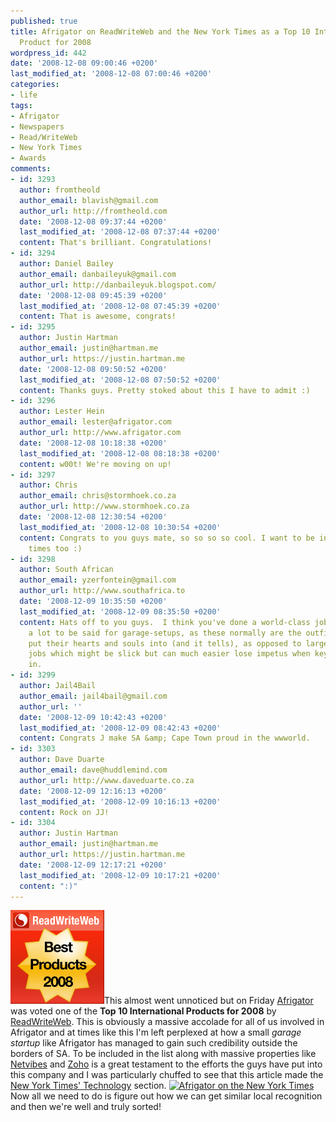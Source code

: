 ```yaml
---
published: true
title: Afrigator on ReadWriteWeb and the New York Times as a Top 10 International
  Product for 2008
wordpress_id: 442
date: '2008-12-08 09:00:46 +0200'
last_modified_at: '2008-12-08 07:00:46 +0200'
categories:
- life
tags:
- Afrigator
- Newspapers
- Read/WriteWeb
- New York Times
- Awards
comments:
- id: 3293
  author: fromtheold
  author_email: blavish@gmail.com
  author_url: http://fromtheold.com
  date: '2008-12-08 09:37:44 +0200'
  last_modified_at: '2008-12-08 07:37:44 +0200'
  content: That's brilliant. Congratulations!
- id: 3294
  author: Daniel Bailey
  author_email: danbaileyuk@gmail.com
  author_url: http://danbaileyuk.blogspot.com/
  date: '2008-12-08 09:45:39 +0200'
  last_modified_at: '2008-12-08 07:45:39 +0200'
  content: That is awesome, congrats!
- id: 3295
  author: Justin Hartman
  author_email: justin@hartman.me
  author_url: https://justin.hartman.me
  date: '2008-12-08 09:50:52 +0200'
  last_modified_at: '2008-12-08 07:50:52 +0200'
  content: Thanks guys. Pretty stoked about this I have to admit :)
- id: 3296
  author: Lester Hein
  author_email: lester@afrigator.com
  author_url: http://www.afrigator.com
  date: '2008-12-08 10:18:38 +0200'
  last_modified_at: '2008-12-08 08:18:38 +0200'
  content: w00t! We're moving on up!
- id: 3297
  author: Chris
  author_email: chris@stormhoek.co.za
  author_url: http://www.stormhoek.co.za
  date: '2008-12-08 12:30:54 +0200'
  last_modified_at: '2008-12-08 10:30:54 +0200'
  content: Congrats to you guys mate, so so so so cool. I want to be in the new york
    times too :)
- id: 3298
  author: South African
  author_email: yzerfontein@gmail.com
  author_url: http://www.southafrica.to
  date: '2008-12-09 10:35:50 +0200'
  last_modified_at: '2008-12-09 08:35:50 +0200'
  content: Hats off to you guys.  I think you've done a world-class job.  There's
    a lot to be said for garage-setups, as these normally are the outfits that people
    put their hearts and souls into (and it tells), as opposed to large corporate
    jobs which might be slick but can much easier lose impetus when key people move
    in.
- id: 3299
  author: Jail4Bail
  author_email: jail4bail@gmail.com
  author_url: ''
  date: '2008-12-09 10:42:43 +0200'
  last_modified_at: '2008-12-09 08:42:43 +0200'
  content: Congrats J make SA &amp; Cape Town proud in the wwworld.
- id: 3303
  author: Dave Duarte
  author_email: dave@huddlemind.com
  author_url: http://www.daveduarte.co.za
  date: '2008-12-09 12:16:13 +0200'
  last_modified_at: '2008-12-09 10:16:13 +0200'
  content: Rock on JJ!
- id: 3304
  author: Justin Hartman
  author_email: justin@hartman.me
  author_url: https://justin.hartman.me
  date: '2008-12-09 12:17:21 +0200'
  last_modified_at: '2008-12-09 10:17:21 +0200'
  content: ":)"
---
```

<a href="http://www.readwriteweb.com/archives/top_10_international_products_2008.php"><img src="/assets/images/uploads/2008/12/150-red-star.jpg" alt="Image" title="150-red-star" width="150" height="150" class="alignright size-full wp-image-449" /></a>This almost went unnoticed but on Friday <a href="http://afrigator.com">Afrigator</a> was voted one of the <strong>Top 10 International Products for 2008</strong> by <a href="http://www.readwriteweb.com/archives/top_10_international_products_2008.php">ReadWriteWeb</a>. This is obviously a massive accolade for all of us involved in Afrigator and at times like this I'm left perplexed at how a small <em>garage startup</em> like Afrigator has managed to gain such credibility outside the borders of SA.
To be included in the list along with massive properties like <a href="http://www.netvibes.com">Netvibes</a> and <a href="http://www.zoho.com/">Zoho</a> is a great testament to the efforts the guys have put into this company and I was particularly chuffed to see that this article made the <a href="http://www.nytimes.com/external/readwriteweb/2008/12/05/05readwriteweb-top_10_international_products_2008.html">New York Times' Technology</a> section.
<a href="http://www.nytimes.com/external/readwriteweb/2008/12/05/05readwriteweb-top_10_international_products_2008.html"><img src="http://farm4.static.flickr.com/3142/3090489934_2b5f13831d.jpg" alt="Afrigator on the New York Times" /></a>
Now all we need to do is figure out how we can get similar local recognition and then we're well and truly sorted!
